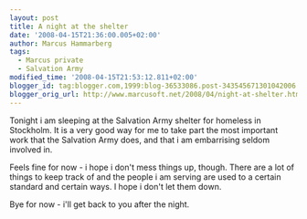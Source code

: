 ```yaml
---
layout: post
title: A night at the shelter
date: '2008-04-15T21:36:00.005+02:00'
author: Marcus Hammarberg
tags:
  - Marcus private
  - Salvation Army
modified_time: '2008-04-15T21:53:12.811+02:00'
blogger_id: tag:blogger.com,1999:blog-36533086.post-343545671301042006
blogger_orig_url: http://www.marcusoft.net/2008/04/night-at-shelter.html
---
```


Tonight i am sleeping at the Salvation Army shelter for homeless in
Stockholm. It is a very good way for me to take part the most important
work that the Salvation Army does, and that i am embarrising seldom
involved in.

Feels fine for now - i hope i don't mess things up, though. There are a
lot of things to keep track of and the people i am serving are used to a
certain standard and certain ways. I hope i don't let them down.

Bye for now - i'll get back to you after the night.
